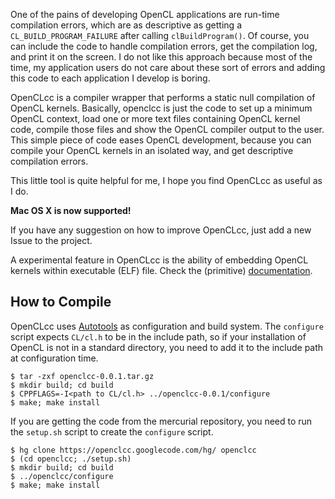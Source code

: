 One of the pains of developing OpenCL applications are run-time compilation errors, which are as descriptive as getting a `CL_BUILD_PROGRAM_FAILURE` after calling `clBuildProgram()`. Of course, you can include the code to handle compilation errors, get the compilation log, and print it on the screen. I do not like this approach because most of the time, my application users do not care about these sort of errors and adding this code to each application I develop is boring.

OpenCLcc is a compiler wrapper that performs a static null compilation of OpenCL kernels. Basically, openclcc is just the code to set up a minimum OpenCL context, load one or more text files containing OpenCL kernel code, compile those files and show the OpenCL compiler output to the user. This simple piece of code eases OpenCL development, because you can compile your OpenCL kernels in an isolated way, and get descriptive compilation errors.

This little tool is quite helpful for me, I hope you find OpenCLcc as useful as I do.

**Mac OS X is now supported!**

If you have any suggestion on how to improve OpenCLcc, just add a new Issue to the project.

A experimental feature in OpenCLcc is the ability of embedding OpenCL kernels within executable (ELF) file. Check the (primitive) [documentation](openclccembed.md).

## How to Compile ##
OpenCLcc uses [Autotools](http://www.gnu.org/software/autoconf/) as configuration and build system. The `configure` script expects `CL/cl.h` to be in the include path, so if your installation of OpenCL is not in a standard directory, you need to add it to the include path at configuration time.
```
$ tar -zxf openclcc-0.0.1.tar.gz
$ mkdir build; cd build
$ CPPFLAGS=-I<path to CL/cl.h> ../openclcc-0.0.1/configure
$ make; make install
```

If you are getting the code from the mercurial repository, you need to run the `setup.sh` script to create the `configure` script.
```
$ hg clone https://openclcc.googlecode.com/hg/ openclcc
$ (cd openclcc; ./setup.sh)
$ mkdir build; cd build
$ ../openclcc/configure
$ make; make install
```
